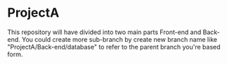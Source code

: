 # ProjectA
This repository will have divided into two main parts Front-end and Back-end. You could create more sub-branch by create new branch name like "ProjectA/Back-end/database" to refer to the parent branch you're based form.
